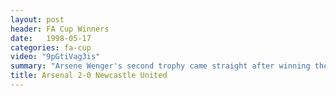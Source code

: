```yaml
---
layout: post
header: FA Cup Winners
date:   1998-05-17
categories: fa-cup
video: "9pGtiVag3is"
summary: "Arsene Wenger's second trophy came straight after winning the league as he recorded a well deserved FA Cup victory over Newcastle United. Goals from Anelka and Overmars sealed the victory and Arsenal's 7th FA Cup."
title: Arsenal 2-0 Newcastle United
---
```

